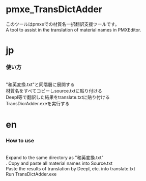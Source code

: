 # pmxe_TransDictAdder<br>
このツールはpmxeでの材質名一択翻訳支援ツールです。<br>
A tool to assist in the translation of material names in PMXEditor.<br>
# jp
<h3>使い方</h3><br>
"和英変換.txt"と同階層に展開する<br>
材質名をすべてコピーしsource.txtに貼り付ける<br>
Deepl等で翻訳した結果をtranslate.txtに貼り付ける<br>
TransDicrAdder.exeを実行する<br>

# en
<h3>How to use</h3><br>
Expand to the same directory as "和英変換.txt"<br>.
Copy and paste all material names into Source.txt<br>
Paste the results of translation by Deepl, etc. into translate.txt<br>
Run TransDictAdder.exe<br>